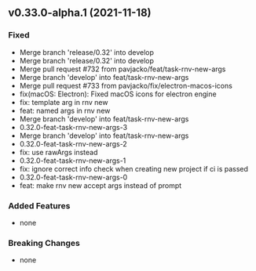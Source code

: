 ## v0.33.0-alpha.1 (2021-11-18)

### Fixed

- Merge branch 'release/0.32' into develop
- Merge branch 'release/0.32' into develop
- Merge pull request #732 from pavjacko/feat/task-rnv-new-args
- Merge branch 'develop' into feat/task-rnv-new-args
- Merge pull request #733 from pavjacko/fix/electron-macos-icons
- fix(macOS: Electron): Fixed macOS icons for electron engine
- fix: template arg in rnv new
- feat: named args in rnv new
- Merge branch 'develop' into feat/task-rnv-new-args
- 0.32.0-feat-task-rnv-new-args-3
- Merge branch 'develop' into feat/task-rnv-new-args
- 0.32.0-feat-task-rnv-new-args-2
- fix: use rawArgs instead
- 0.32.0-feat-task-rnv-new-args-1
- fix: ignore correct info check when creating new project if ci is passed
- 0.32.0-feat-task-rnv-new-args-0
- feat: make rnv new accept args instead of prompt

### Added Features

- none

### Breaking Changes

- none

  